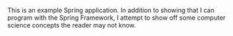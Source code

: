 This is an example Spring application. In addition to showing that I can program with the Spring Framework, I attempt to show off some computer science concepts the reader may not know.
